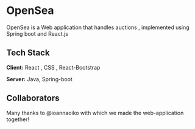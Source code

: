
# OpenSea

OpenSea is a Web application that handles auctions , implemented using Spring boot and React.js


## Tech Stack

**Client:** React , CSS , React-Bootstrap

**Server:** Java, Spring-boot


##  Collaborators

Many thanks to @ioannaoiko with which we made the web-application together!

